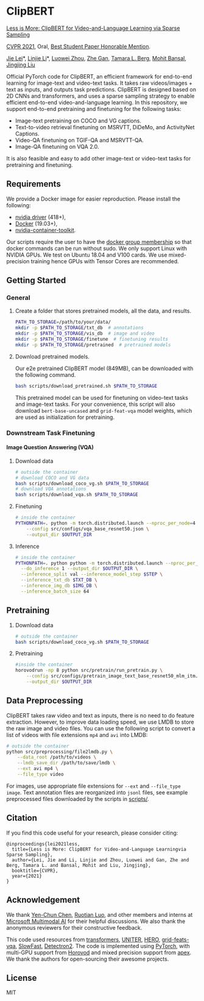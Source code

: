 # ClipBERT

[Less is More: ClipBERT for Video-and-Language Learning via Sparse Sampling](https://arxiv.org/abs/2102.06183) 

[CVPR 2021](http://cvpr2021.thecvf.com/), Oral, [Best Student Paper Honorable Mention](http://cvpr2021.thecvf.com/node/329).

[Jie Lei](http://www.cs.unc.edu/~jielei/)\*, [Linjie Li](https://www.linkedin.com/in/linjie-li/)\*,
[Luowei Zhou](https://luoweizhou.github.io/), [Zhe Gan](https://zhegan27.github.io/), 
[Tamara L. Berg](http://tamaraberg.com/), [Mohit Bansal](http://www.cs.unc.edu/~mbansal/),
[Jingjing Liu](https://www.linkedin.com/in/jingjing-liu-65703431/)

Official PyTorch code for ClipBERT, an efficient framework for 
end-to-end learning for image-text and video-text tasks. 
It takes raw videos/images + text as inputs, and outputs task predictions.
ClipBERT is designed based on 2D CNNs and transformers, and uses a sparse sampling strategy 
to enable efficient end-to-end video-and-language learning. In this repository, 
we support end-to-end pretraining and finetuning for the following tasks:

- Image-text pretraining on COCO and VG captions.
- Text-to-video retrieval finetuning on MSRVTT, DiDeMo, and ActivityNet Captions.
- Video-QA finetuning on TGIF-QA and MSRVTT-QA.
- Image-QA finetuning on VQA 2.0.

It is also feasible and easy to add other image-text or video-text tasks for pretraining and finetuning. 


## Requirements 
We provide a Docker image for easier reproduction. Please install the following:
  - [nvidia driver](https://docs.nvidia.com/cuda/cuda-installation-guide-linux/index.html#package-manager-installation) (418+), 
  - [Docker](https://docs.docker.com/install/linux/docker-ce/ubuntu/) (19.03+), 
  - [nvidia-container-toolkit](https://github.com/NVIDIA/nvidia-docker#quickstart).

Our scripts require the user to have the [docker group membership](https://docs.docker.com/install/linux/linux-postinstall/)
so that docker commands can be run without sudo.
We only support Linux with NVIDIA GPUs. We test on Ubuntu 18.04 and V100 cards.
We use mixed-precision training hence GPUs with Tensor Cores are recommended.


## Getting Started

### General

1. Create a folder that stores pretrained models, all the data, and results.
    ```bash
    PATH_TO_STORAGE=/path/to/your/data/
    mkdir -p $PATH_TO_STORAGE/txt_db  # annotations
    mkdir -p $PATH_TO_STORAGE/vis_db  # image and video 
    mkdir -p $PATH_TO_STORAGE/finetune  # finetuning results
    mkdir -p $PATH_TO_STORAGE/pretrained  # pretrained models
    ```

2. Download pretrained models.

    Our e2e pretrained ClipBERT model (849MB), can be downloaded with the following command.
    ```bash
    bash scripts/download_pretrained.sh $PATH_TO_STORAGE
    ```
    This pretrained model can be used for finetuning on video-text tasks and image-text tasks.
    For your convenience, this script will also download `bert-base-uncased` and `grid-feat-vqa` 
    model weights, which are used as initialization for pretraining.  

### Downstream Task Finetuning

#### Image Question Answering (VQA)
1. Download data
    ```bash
    # outside the container
    # download COCO and VG data
    bash scripts/download_coco_vg.sh $PATH_TO_STORAGE
    # download VQA annotations
    bash scripts/download_vqa.sh $PATH_TO_STORAGE
    ```

2. Finetuning
    ```bash
    # inside the container
    PYTHONPATH=. python -m torch.distributed.launch --nproc_per_node=4 src/tasks/run_vqa.py \
        --config src/configs/vqa_base_resnet50.json \
        --output_dir $OUTPUT_DIR
    ```

3. Inference
    ```bash
    # inside the container
    PYTHONPATH=. python python -m torch.distributed.launch --nproc_per_node=4 src/tasks/run_vqa.py \
      --do_inference 1 --output_dir $OUTPUT_DIR \
      --inference_split val --inference_model_step $STEP \
      --inference_txt_db $TXT_DB \
      --inference_img_db $IMG_DB \
      --inference_batch_size 64
    ```


## Pretraining
1. Download data
    ```bash
    # outside the container
    bash scripts/download_coco_vg.sh $PATH_TO_STORAGE
    ```

2. Pretraining
    ```bash
    #inside the container
    horovodrun -np 8 python src/pretrain/run_pretrain.py \
        --config src/configs/pretrain_image_text_base_resnet50_mlm_itm.json \
        --output_dir $OUTPUT_DIR 
    ``` 

## Data Preprocessing
ClipBERT takes raw video and text as inputs, there is no need to do feature extraction. 
However, to improve data loading speed, we use LMDB to store the raw image and video files. 
You can use the following script to convert a list of videos with file extensions `mp4` and `avi` into LMDB:
    
```bash
# outside the container
python src/preprocessing/file2lmdb.py \
    --data_root /path/to/videos \
    --lmdb_save_dir /path/to/save/lmdb \
    --ext avi mp4 \
    --file_type video 
```

For images, use appropriate file extensions for `--ext` and `--file_type image`. 
Text annotation files are reorganized into `jsonl` files, 
see example preprocessed files downloaded by the scripts in [scripts/](scripts).   


## Citation

If you find this code useful for your research, please consider citing:
```
@inproceedings{lei2021less,
  title={Less is More: ClipBERT for Video-and-Language Learningvia Sparse Sampling},
  author={Lei, Jie and Li, Linjie and Zhou, Luowei and Gan, Zhe and Berg, Tamara L. and Bansal, Mohit and Liu, Jingjing},
  booktitle={CVPR},
  year={2021}
}
```

## Acknowledgement
We thank [Yen-Chun Chen](https://scholar.google.com/citations?user=Gptgy4YAAAAJ&hl=en), 
[Ruotian Luo](https://ttic.uchicago.edu/~rluo/), and other members and interns at 
[Microsoft Multimodal AI](https://multimodalai.azurewebsites.net/people/members) 
for their helpful discussions.
We also thank the anonymous reviewers for their constructive feedback.

This code used resources from [transformers](https://github.com/huggingface/transformers), 
[UNITER](https://github.com/ChenRocks/UNITER), [HERO](https://github.com/linjieli222/HERO), 
[grid-feats-vqa](https://github.com/facebookresearch/grid-feats-vqa), 
[SlowFast](https://github.com/facebookresearch/SlowFast), 
[Detectron2](https://github.com/facebookresearch/detectron2). 
The code is implemented using [PyTorch](https://github.com/pytorch/pytorch), 
with multi-GPU support from [Horovod](https://github.com/horovod/horovod) 
and mixed precision support from [apex](https://github.com/NVIDIA/apex).  We thank the authors for open-sourcing their awesome projects.



## License

MIT

